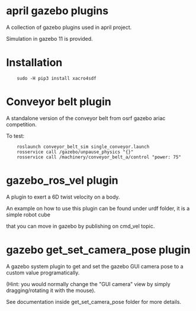 # april gazebo plugins

A collection of gazebo plugins used in april project.

Simulation in gazebo 11 is provided.

# Installation

        sudo -H pip3 install xacro4sdf

# Conveyor belt plugin

A standalone version of the conveyor belt from osrf gazebo ariac competition.

To test:

        roslaunch conveyor_belt_sim single_conveyor.launch
        rosservice call /gazebo/unpause_physics "{}"
        rosservice call /machinery/conveyor_belt_a/control "power: 75"

# gazebo_ros_vel plugin

A plugin to exert a 6D twist velocity on a body.

An example on how to use this plugin can be found under urdf folder, it is a simple robot cube

that you can move in gazebo by publishing on cmd_vel topic.

# gazebo get_set_camera_pose plugin

A gazebo system plugin to get and set the gazebo GUI camera pose to a custom value programatically.

(Hint: you would normally change the "GUI camera" view by simply dragging/rotating it with the mouse).

See documentation inside get_set_camera_pose folder for more details.
